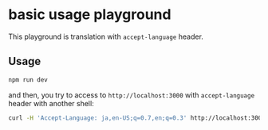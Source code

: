 # basic usage playground

This playground is translation with `accept-language` header.

## Usage

```sh
npm run dev
```

and then, you try to access to `http://localhost:3000` with `accept-language` header with another shell:

```sh
curl -H 'Accept-Language: ja,en-US;q=0.7,en;q=0.3' http://localhost:3000
```
